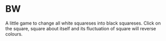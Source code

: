 # BW
A little game to change all white squareses into black squareses. Click on the square, square about itself and its fluctuation of square will reverse colours.
